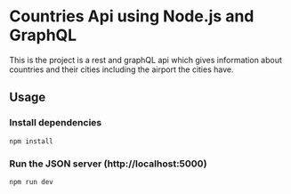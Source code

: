 # Countries Api using Node.js and GraphQL

This is the project is a rest and graphQL api which gives information about countries and their cities including the airport the cities have.

## Usage

### Install dependencies

```
npm install
```

### Run the JSON server (http://localhost:5000)

```
npm run dev
```


